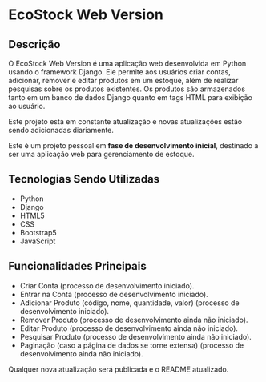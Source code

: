 # EcoStock Web Version

## Descrição

O EcoStock Web Version é uma aplicação web desenvolvida em Python usando o framework Django. Ele permite aos usuários criar contas, adicionar, remover e editar produtos em um estoque, além de realizar pesquisas sobre os produtos existentes. Os produtos são armazenados tanto em um banco de dados Django quanto em tags HTML para exibição ao usuário.

Este projeto está em constante atualização e novas atualizações estão sendo adicionadas diariamente.

Este é um projeto pessoal em **fase de desenvolvimento inicial**, destinado a ser uma aplicação web para gerenciamento de estoque.

## Tecnologias Sendo Utilizadas

- Python
- Django
- HTML5
- CSS
- Bootstrap5
- JavaScript

## Funcionalidades Principais

- Criar Conta (processo de desenvolvimento iniciado).
- Entrar na Conta (processo de desenvolvimento iniciado).
- Adicionar Produto (código, nome, quantidade, valor) (processo de desenvolvimento iniciado).
- Remover Produto (processo de desenvolvimento ainda não iniciado).
- Editar Produto (processo de desenvolvimento ainda não iniciado).
- Pesquisar Produto (processo de desenvolvimento ainda não iniciado).
- Paginação (caso a página de dados se torne extensa) (processo de desenvolvimento ainda não iniciado).

Qualquer nova atualização será publicada e o README atualizado.
